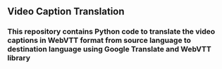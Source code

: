 ## Video Caption Translation
### This repository contains Python code to translate the video captions in WebVTT format from source language to destination language using Google Translate and WebVTT library
